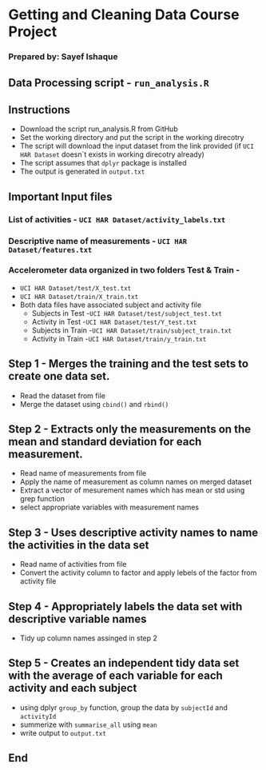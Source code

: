 # Getting and Cleaning Data Course Project
### Prepared by: Sayef Ishaque

## Data Processing script - `run_analysis.R`

## Instructions
* Download the script run_analysis.R from GitHub
* Set the working directory and put the script in the working direcotry
* The script will download the input dataset from the link provided (if `UCI HAR Dataset` doesn`t exists in working direcotry already)
* The script assumes that `dplyr` package is installed
* The output is generated in `output.txt`




## Important Input files
### List of activities - `UCI HAR Dataset/activity_labels.txt`
### Descriptive name of measurements - `UCI HAR Dataset/features.txt` 
### Accelerometer data organized in two folders Test & Train -
* `UCI HAR Dataset/test/X_test.txt`
* `UCI HAR Dataset/train/X_train.txt`
* Both data files have associated subject and activity file
     * Subjects in Test -`UCI HAR Dataset/test/subject_test.txt` 
     * Activity in Test -`UCI HAR Dataset/test/Y_test.txt` 
     * Subjects in Train -`UCI HAR Dataset/train/subject_train.txt` 
     * Activity in Train -`UCI HAR Dataset/train/y_train.txt` 


## Step 1 - Merges the training and the test sets to create one data set.
* Read the dataset from file
* Merge the dataset using `cbind()` and `rbind()`


## Step 2 - Extracts only the measurements on the mean and standard deviation for each measurement.
* Read name of measurements from file
* Apply the name of measurement as column names on merged dataset
* Extract a vector of mesurement names which has mean or std using grep function
* select appropriate variables with measurement names


## Step 3 - Uses descriptive activity names to name the activities in the data set
* Read name of activities from file
* Convert the activity column to factor and apply lebels of the factor from activity file


## Step 4 - Appropriately labels the data set with descriptive variable names
* Tidy up column names assinged in step 2



## Step 5 - Creates an independent tidy data set with the average of each variable for each activity and each subject
* using dplyr `group_by` function, group the data by `subjectId` and `activityId`
* summerize with `summarise_all` using `mean`
* write output to `output.txt`


## End


